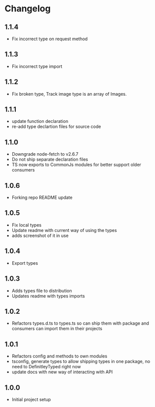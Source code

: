 # Changelog

## 1.1.4

- Fix incorrect type on request method

## 1.1.3

- Fix incorrect type import

## 1.1.2

- Fix broken type, Track image type is an array of Images.

## 1.1.1

- update function declaration
- re-add type declartion files for source code

## 1.1.0

- Downgrade node-fetch to v2.6.7
- Do not ship separate declaration files
- TS now exports to CommonJs modules for better support older consumers

## 1.0.6

- Forking repo README update

## 1.0.5

- Fix local types
- Update readme with current way of using the types
- adds screenshot of it in use

## 1.0.4

- Export types

## 1.0.3

- Adds types file to distribution
- Updates readme with types imports

## 1.0.2

- Refactors types.d.ts to types.ts so can ship them with package and consumers can import them in their projects

## 1.0.1

- Refactors config and methods to own modules
- tsconfig, generate types to allow shipping types in one package, no need to DefinitleyTyped right now
- update docs with new way of interacting with API

## 1.0.0

- Initial project setup
